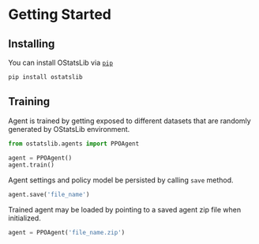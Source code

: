 # Getting Started

## Installing

You can install OStatsLib via [`pip`](https://pypi.org/project/ostatslib/)

```bash
pip install ostatslib
```

## Training

Agent is trained by getting exposed to different datasets that are randomly generated by OStatsLib environment.

``` python
from ostatslib.agents import PPOAgent

agent = PPOAgent()
agent.train()
```

Agent settings and policy model be persisted by calling `save` method.

``` python
agent.save('file_name')
```

Trained agent may be loaded by pointing to a saved agent zip file when initialized.

``` python
agent = PPOAgent('file_name.zip')
```
